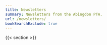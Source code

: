 ```yaml
---
title: Newsletters
summary: Newsletters from the Abingdon PTA.
url: /newsletters/
bookSearchExclude: true
---
```


{{< section >}}